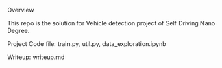 Overview

This repo is the solution for Vehicle detection project of Self Driving Nano Degree.

Project Code file: train.py, util.py, data_exploration.ipynb

Writeup: writeup.md